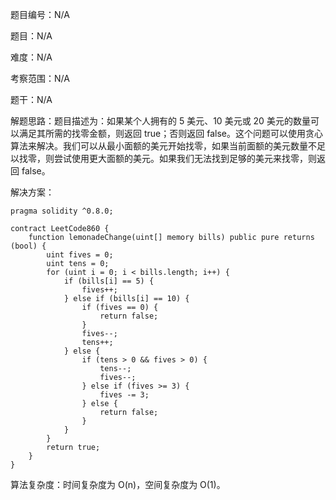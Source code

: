 题目编号：N/A

题目：N/A

难度：N/A

考察范围：N/A

题干：N/A

解题思路：题目描述为：如果某个人拥有的 5 美元、10 美元或 20 美元的数量可以满足其所需的找零金额，则返回 true；否则返回 false。这个问题可以使用贪心算法来解决。我们可以从最小面额的美元开始找零，如果当前面额的美元数量不足以找零，则尝试使用更大面额的美元。如果我们无法找到足够的美元来找零，则返回 false。

解决方案：

```solidity
pragma solidity ^0.8.0;

contract LeetCode860 {
    function lemonadeChange(uint[] memory bills) public pure returns (bool) {
        uint fives = 0;
        uint tens = 0;
        for (uint i = 0; i < bills.length; i++) {
            if (bills[i] == 5) {
                fives++;
            } else if (bills[i] == 10) {
                if (fives == 0) {
                    return false;
                }
                fives--;
                tens++;
            } else {
                if (tens > 0 && fives > 0) {
                    tens--;
                    fives--;
                } else if (fives >= 3) {
                    fives -= 3;
                } else {
                    return false;
                }
            }
        }
        return true;
    }
}
```

算法复杂度：时间复杂度为 O(n)，空间复杂度为 O(1)。